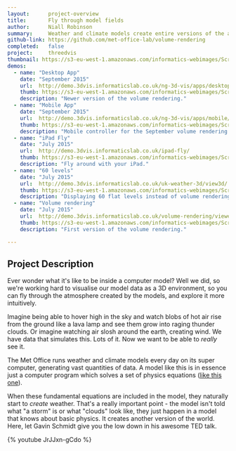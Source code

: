 ```yaml
---
layout:      project-overview
title:       Fly through model fields
author:      Niall Robinson
summary:     Weather and climate models create entire versions of the atmosphere, complete with clouds, rain, and wind. We wondered what it would be like to see the model run from the inside. Our ode to <a href=http://en.wikipedia.org/wiki/Tron>Tron</a>, if you will.
github-link: https://github.com/met-office-lab/volume-rendering
completed:   false
project:     threedvis
thumbnail: https://s3-eu-west-1.amazonaws.com/informatics-webimages/Screen+Shot+2015-05-11+at+15.00.00.png
demos:
  - name: "Desktop App"
    date: "September 2015"
    url:  http://demo.3dvis.informaticslab.co.uk/ng-3d-vis/apps/desktop/
    thumb: https://s3-eu-west-1.amazonaws.com/informatics-webimages/Screen+Shot+2015-09-30+at+11.44.41.png
    description: "Newer version of the volume rendering."
  - name: "Mobile App"
    date: "September 2015"
    url:  http://demo.3dvis.informaticslab.co.uk/ng-3d-vis/apps/mobile/
    thumb: https://s3-eu-west-1.amazonaws.com/informatics-webimages/Screen+Shot+2015-09-30+at+11.47.16.png
    description: "Mobile controller for the September volume rendering."
  - name: "iPad Fly"
    date: "July 2015"
    url:  http://demo.3dvis.informaticslab.co.uk/ipad-fly/
    thumb: https://s3-eu-west-1.amazonaws.com/informatics-webimages/Screen+Shot+2015-09-30+at+11.53.23.png
    description: "Fly around with your iPad."
  - name: "60 levels"
    date: "July 2015"
    url:  http://demo.3dvis.informaticslab.co.uk/uk-weather-3d/view3d/
    thumb: https://s3-eu-west-1.amazonaws.com/informatics-webimages/Screen+Shot+2015-09-30+at+11.55.09.png
    description: "Displaying 60 flat levels instead of volume rendering."
  - name: "Volume rendering"
    date: "July 2015"
    url:  http://demo.3dvis.informaticslab.co.uk/volume-rendering/viewer.html
    thumb: https://s3-eu-west-1.amazonaws.com/informatics-webimages/Screen+Shot+2015-09-30+at+11.55.57.png
    description: "First version of the volume rendering."

---
```


## Project Description
<!-- ![Just a normal day at the lab](http://2.bp.blogspot.com/_GY9imUnSKCw/TRKtpqELS5I/AAAAAAAABp4/TMohzh9_Pm8/s1600/recognizer.jpg)
 -->
Ever wonder what it's like to be inside a computer model? Well we did, so we're working hard to visualise our model data as a 3D environment, so you can fly through the atmosphere created by the models, and explore it more intuitively.

Imagine being able to hover high in the sky and watch blobs of hot air rise from the ground like a lava lamp and see them grow into raging thunder clouds. Or imagine watching air slosh around the earth, creating wind. We have data that simulates this. Lots of it. Now we want to be able to *really* see it.

The Met Office runs weather and climate models every day on its super computer, generating vast quantities of data. A model like this is in essence just a computer program which solves a set of physics equations ([like this one](http://en.wikipedia.org/wiki/Navier%E2%80%93Stokes_equations)).

When these fundamental equations are included in the model, they naturally start to *create* weather. That's a really important point - the model isn't told what "a storm" is or what "clouds" look like, they just happen in a model that knows about basic physics. It creates another version of the world. Here, let Gavin Schmidt give you the low down in his awesome TED talk.

{% youtube JrJJxn-gCdo %}

